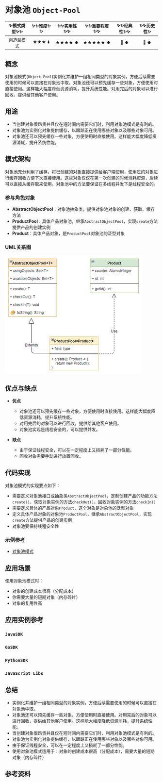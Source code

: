 # 对象池 `Object-Pool`

| :sparkles:模式类型:sparkles::sparkles:|:sparkles::sparkles:难度:sparkles:  :sparkles: | :sparkles::sparkles:实用性:sparkles::sparkles: | :sparkles::sparkles:重要程度:sparkles::sparkles: |  :sparkles::sparkles:经典性:sparkles::sparkles: | :sparkles::sparkles:历史性:sparkles: |
| :----------------------------------------: | :-----------------------------------------------: | :-------------------------------------------------: | :----------------------------------------------------: | :--------------------------------------------------: | :--------------------------------------: |
|                   创造型模式                         |                ★★★ :arrow_down:                 |                  ★★★★ :arrow_up:                   |                    ★★★★★ :arrow_up:                    |              :green_heart:  :arrow_up:               |        :green_heart:  :arrow_up:         |

## 概念
对象池模式(`Object-Pool`)实例化并维护一组相同类型的对象实例，方便后续需要使用的时候可以直接在对象池中取。对象池还可以预先缓存一些对象，方便使用时直接使用。这样能大幅度降低资源消耗，提升系统性能。对用完后的对象可以进行回收，提供给其他客户使用。

## 用途
+ 当创建对象很昂贵并且仅在短时间内需要它们时，利用对象池模式是有利的。
+ 对象池为实例化对象提供缓存，以跟踪正在使用哪些对象以及哪些对象可用。
+ 对象池还可以预先缓存一些对象，方便使用时直接使用。这样能大幅度降低资源消耗，提升系统性能。


## 模式架构
对象池充分利用了缓存，将已创建的对象直接提供给客户端使用，使用过的对象进行缓存回收方便下次直接使用。这些对象仅仅在第一次创建的时候消耗资源，后续可以直接从缓存取来使用。对象池中的方法要保证在多线程并发下是线程安全的。


### 参与角色对象
+ **AbstractObjectPool**：对象池抽象类，提供对象池对象的创建、获取、缓存方法
+ **ProductPool**：具体产品对象池，继承`AbstractObjectPool`，实现`create`方法提供产品的创建实例
+ **Product**：具体产品对象，是`ProductPool`对象池的泛型对象


### UML关系图

![1540605772304](../../../.images/1540605772304.png)

## 优点与缺点
+ **优点**
	+ 对象池还可以预先缓存一些对象，方便使用时直接使用。这样能大幅度降低资源消耗，提升系统性能。
	+ 对用完后的对象可以进行回收，提供给其他客户使用。
	+ 对象池实现是线程安全的，可以提供并发。
	
+ **缺点**
	+ 由于保证线程安全，可以在一定程度上又损耗了一部分性能。
	+ 回收对象需要手动进行放置回收。
	
## 代码实现

对象池模式的实现要点如下：
+ 需要定义对象池接口或抽象类`AbstractObjectPool`，定制创建产品的功能方法`create()`、获取对象实例的方法`checkOut()`、回收对象实例的方法`checkIn()`
+ 需要定义具体的产品对象`Product`，这个对象是对象池的泛型对象
+ 定义具体产品对象的对象池`ProductPool`，继承`AbstractObjectPool`，实现`create`方法提供产品的创建实例
+ 对象池要保持线程安全性

### 示例参考
+ [对象池模式](./java/io/github/hooj0/objectpool/)


## 应用场景
使用对象池模式时：
+ 对象的创建成本很高（分配成本）
+ 你需要大量的短期对象（内存碎片）
+ 对象的复用性高


## 应用实例参考

### `JavaSDK` 

### `GoSDK`

### `PythonSDK`

### `JavaScript Libs`



## 总结
+ 实例化并维护一组相同类型的对象实例，方便后续需要使用的时候可以直接在对象池中取。
+ 对象池还可以预先缓存一些对象，方便使用时直接使用。对用完后的对象可以进行回收，提供给其他客户使用。这样能大幅度降低资源消耗，提升系统性能。
+ 当创建对象很昂贵并且仅在短时间内需要它们时，利用对象池模式是有利的。
+ 对象池为实例化对象提供缓存，以跟踪正在使用哪些对象以及哪些对象可用。
+ 由于保证线程安全，可以在一定程度上又损耗了一部分性能。
+ 使用对象池模式适用于：对象的创建成本很高（分配成本），需要大量的短期对象（内存碎片）


## 参考资料






